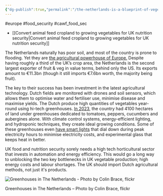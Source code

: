 ```yaml
---
{"dg-publish":true,"permalink":"/the-netherlands-is-a-blueprint-of-vegetable-production-for-europe/","tags":["animal_feed"],"created":"2025-10-23T17:42:41.366+01:00","updated":"2025-10-23T19:18:51.180+01:00"}
---
```


#europe #food_security #cawf_food_sec 

- [[Convert animal feed cropland to growing vegetables for UK nutrition security\|Convert animal feed cropland to growing vegetables for UK nutrition security]]

The Netherlands naturally has poor soil, and most of the country is prone to flooding. Yet they are [the agricultural powerhouse of Europe.](https://hdoa.hawaii.gov/add/files/2024/06/Dutch-Ag-Success_03R2.pdf) Despite having roughly a third of the UK’s crop area, the Netherlands is the second largest exporter of fruit & veg in value terms, behind only the US. Its exports amount to €11.3bn (though it still imports €7.6bn worth, the majority being fruit). 

The key to their success has been investment in the latest agricultural technology. Dutch fields are monitored with drones and soil sensors, which allows them to optimise water and fertiliser use, minimise disease and maximise yields. The Dutch produce high quantities of vegetables year-round using hi-tech greenhouses. [In 2023](https://longreads.cbs.nl/the-netherlands-in-numbers-2024/what-kind-of-vegetables-do-we-grow-in-our-greenhouses/), the country had 4100 hectares of land under greenhouses dedicated to tomatoes, peppers, cucumbers and aubergines alone. With climate control systems, energy-efficient lighting, and hydroponic techniques, they create ideal growing conditions. Some of these greenhouses even [have smart lights](https://www.growsave.co.uk/exploring-energy-innovation-in-the-netherlands/) that dial down during peak electricity hours to minimise electricity costs, and experimental glass that keeps heat in better.

UK food and nutrition security sorely needs a high tech horticultural sector that invests in automation and energy efficiency. This would go a long way to unblocking the two key bottlenecks in UK vegetable production; high energy costs and labour shortages. The UK should import Dutch agricultural methods, not just it's products.

![Greenhouses in The Netherlands - Photo by Colin Brace, flickr](https://ecochain.com/wp-content/uploads/2023/05/6941740105_2ee27c85f4_b.jpg)

Greenhouses in The Netherlands – Photo by Colin Brace, flickr




